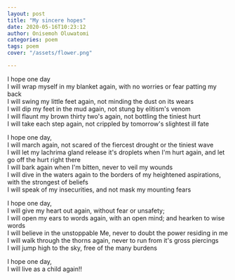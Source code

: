 ```yaml
---
layout: post
title: "My sincere hopes"
date: 2020-05-16T10:23:12 
author: Onisemoh Oluwatomi
categories: poem
tags: poem
cover: "/assets/flower.png"

---
```


I hope one day  
I will wrap myself in my blanket again, with no worries or fear patting my back  
I will swing my little feet again, not minding the dust on its wears  
I will dip my feet in the mud again, not stung by elitism's venom  
I will flaunt my brown thirty two's again, not bottling the tiniest hurt  
I will take each step again, not crippled by tomorrow's slightest ill fate  

I hope one day,  
I will march again, not scared of the fiercest drought or the tiniest wave  
I will let my lachrima gland release it's droplets when I'm hurt again, and let go off the hurt right there  
I will bark again when I'm bitten, never to veil my wounds  
I will dive in the waters again to the borders of my heightened aspirations, with the strongest of beliefs  
I will speak of my insecurities, and not mask my mounting fears  

I hope one day,  
I will give my heart out again, without fear or unsafety;   
I will open my ears to words again, with an open mind; and hearken to wise words  
I will believe in the unstoppable Me, never to doubt the power residing in me  
I will walk through the thorns again, never to  run from it's gross piercings  
 I will jump high to the sky, free of the many burdens  

I hope one day,  
I will live as a child again!!  
